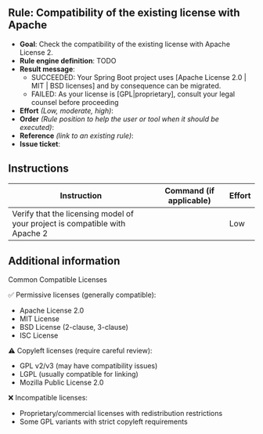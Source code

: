 ## Rule: Compatibility of the existing license with Apache

- **Goal**: Check the compatibility of the existing license with Apache License 2.
- **Rule engine definition**: TODO
- **Result message**: 
  - SUCCEEDED: Your Spring Boot project uses [Apache License 2.0 | MIT | BSD licenses] and by consequence  can be migrated.
  - FAILED: As your license is [GPL|proprietary], consult your legal counsel before proceeding
- **Effort** _(Low, moderate, high)_:
- **Order** _(Rule position to help the user or tool when it should be executed)_: 
- **Reference** _(link to an existing rule)_:
- **Issue ticket**: 

## Instructions

| Instruction                                                                 | Command (if applicable) | Effort |
|-----------------------------------------------------------------------------|-------------------------|--------|
| Verify that the licensing model of your project is compatible with Apache 2 |          | Low    |

## Additional information

Common Compatible Licenses

✅ Permissive licenses (generally compatible):
- Apache License 2.0
- MIT License
- BSD License (2-clause, 3-clause)
- ISC License

⚠️ Copyleft licenses (require careful review):
- GPL v2/v3 (may have compatibility issues)
- LGPL (usually compatible for linking)
- Mozilla Public License 2.0

❌ Incompatible licenses:
- Proprietary/commercial licenses with redistribution restrictions
- Some GPL variants with strict copyleft requirements
